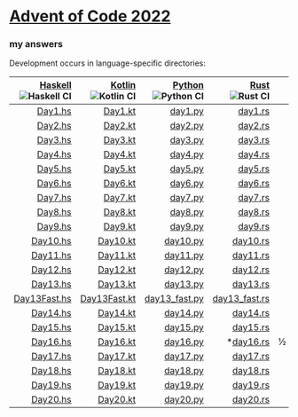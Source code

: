 # [Advent of Code 2022](https://adventofcode.com/2022)
### my answers

Development occurs in language-specific directories:

|[Haskell](hs) ![Haskell CI](https://github.com/ephemient/aoc2022/workflows/Haskell%20CI/badge.svg)|[Kotlin](kt) ![Kotlin CI](https://github.com/ephemient/aoc2022/workflows/Kotlin%20CI/badge.svg)|[Python](py) ![Python CI](https://github.com/ephemient/aoc2022/workflows/Python%20CI/badge.svg)|[Rust](rs) ![Rust CI](https://github.com/ephemient/aoc2022/workflows/Rust%20CI/badge.svg)||
|--:|--:|--:|--:|:--|
|[Day1.hs](hs/src/Day1.hs)|[Day1.kt](kt/src/commonMain/kotlin/com/github/ephemient/aoc2022/Day1.kt)|[day1.py](py/aoc2022/day1.py)|[day1.rs](rs/src/day1.rs)|
|[Day2.hs](hs/src/Day2.hs)|[Day2.kt](kt/src/commonMain/kotlin/com/github/ephemient/aoc2022/Day2.kt)|[day2.py](py/aoc2022/day2.py)|[day2.rs](rs/src/day2.rs)|
|[Day3.hs](hs/src/Day3.hs)|[Day3.kt](kt/src/commonMain/kotlin/com/github/ephemient/aoc2022/Day3.kt)|[day3.py](py/aoc2022/day3.py)|[day3.rs](rs/src/day3.rs)|
|[Day4.hs](hs/src/Day4.hs)|[Day4.kt](kt/src/commonMain/kotlin/com/github/ephemient/aoc2022/Day4.kt)|[day4.py](py/aoc2022/day4.py)|[day4.rs](rs/src/day4.rs)|
|[Day5.hs](hs/src/Day5.hs)|[Day5.kt](kt/src/commonMain/kotlin/com/github/ephemient/aoc2022/Day5.kt)|[day5.py](py/aoc2022/day5.py)|[day5.rs](rs/src/day5.rs)|
|[Day6.hs](hs/src/Day6.hs)|[Day6.kt](kt/src/commonMain/kotlin/com/github/ephemient/aoc2022/Day6.kt)|[day6.py](py/aoc2022/day6.py)|[day6.rs](rs/src/day6.rs)|
|[Day7.hs](hs/src/Day7.hs)|[Day7.kt](kt/src/commonMain/kotlin/com/github/ephemient/aoc2022/Day7.kt)|[day7.py](py/aoc2022/day7.py)|[day7.rs](rs/src/day7.rs)|
|[Day8.hs](hs/src/Day8.hs)|[Day8.kt](kt/src/commonMain/kotlin/com/github/ephemient/aoc2022/Day8.kt)|[day8.py](py/aoc2022/day8.py)|[day8.rs](rs/src/day8.rs)|
|[Day9.hs](hs/src/Day9.hs)|[Day9.kt](kt/src/commonMain/kotlin/com/github/ephemient/aoc2022/Day9.kt)|[day9.py](py/aoc2022/day9.py)|[day9.rs](rs/src/day9.rs)|
|[Day10.hs](hs/src/Day10.hs)|[Day10.kt](kt/src/commonMain/kotlin/com/github/ephemient/aoc2022/Day10.kt)|[day10.py](py/aoc2022/day10.py)|[day10.rs](rs/src/day10.rs)|
|[Day11.hs](hs/src/Day11.hs)|[Day11.kt](kt/src/commonMain/kotlin/com/github/ephemient/aoc2022/Day11.kt)|[day11.py](py/aoc2022/day11.py)|[day11.rs](rs/src/day11.rs)|
|[Day12.hs](hs/src/Day12.hs)|[Day12.kt](kt/src/commonMain/kotlin/com/github/ephemient/aoc2022/Day12.kt)|[day12.py](py/aoc2022/day12.py)|[day12.rs](rs/src/day12.rs)|
|[Day13.hs](hs/src/Day13.hs)|[Day13.kt](kt/src/commonMain/kotlin/com/github/ephemient/aoc2022/Day13.kt)|[day13.py](py/aoc2022/day13.py)|[day13.rs](rs/src/day13.rs)|
|[Day13Fast.hs](hs/src/Day13Fast.hs)|[Day13Fast.kt](kt/src/commonMain/kotlin/com/github/ephemient/aoc2022/Day13Fast.kt)|[day13_fast.py](py/aoc2022/day13_fast.py)|[day13_fast.rs](rs/src/day13_fast.rs)|
|[Day14.hs](hs/src/Day14.hs)|[Day14.kt](kt/src/commonMain/kotlin/com/github/ephemient/aoc2022/Day14.kt)|[day14.py](py/aoc2022/day14.py)|[day14.rs](rs/src/day14.rs)|
|[Day15.hs](hs/src/Day15.hs)|[Day15.kt](kt/src/commonMain/kotlin/com/github/ephemient/aoc2022/Day15.kt)|[day15.py](py/aoc2022/day15.py)|[day15.rs](rs/src/day15.rs)|
|[Day16.hs](hs/src/Day16.hs)|[Day16.kt](kt/src/commonMain/kotlin/com/github/ephemient/aoc2022/Day16.kt)|[day16.py](py/aoc2022/day16.py)|\*[day16.rs](rs/src/day16.rs)|&frac12;|
|[Day17.hs](hs/src/Day17.hs)|[Day17.kt](kt/src/commonMain/kotlin/com/github/ephemient/aoc2022/Day17.kt)|[day17.py](py/aoc2022/day17.py)|[day17.rs](rs/src/day17.rs)|
|[Day18.hs](hs/src/Day18.hs)|[Day18.kt](kt/src/commonMain/kotlin/com/github/ephemient/aoc2022/Day18.kt)|[day18.py](py/aoc2022/day18.py)|[day18.rs](rs/src/day18.rs)|
|[Day19.hs](hs/src/Day19.hs)|[Day19.kt](kt/src/commonMain/kotlin/com/github/ephemient/aoc2022/Day19.kt)|[day19.py](py/aoc2022/day19.py)|[day19.rs](rs/src/day19.rs)|
|[Day20.hs](hs/src/Day20.hs)|[Day20.kt](kt/src/commonMain/kotlin/com/github/ephemient/aoc2022/Day20.kt)|[day20.py](py/aoc2022/day20.py)|[day20.rs](rs/src/day20.rs)|
